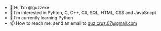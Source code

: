 - 👋 Hi, I’m @guzzexe
- 👀 I’m interested in Pyhton, C, C++, C#, SQL, HTML, CSS and JavaSricpt
- 🌱 I’m currently learning Python
- 📫 How to reach me: send an email to guz.cruz.07@gmail.com

<!---
guzzexe/guzzexe is a ✨ special ✨ repository because its `README.md` (this file) appears on your GitHub profile.
You can click the Preview link to take a look at your changes.
--->

